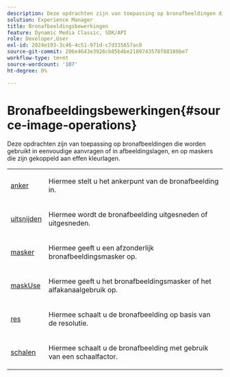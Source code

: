 ```yaml
---
description: Deze opdrachten zijn van toepassing op bronafbeeldingen die worden gebruikt in eenvoudige aanvragen of in afbeeldingslagen, en op maskers die zijn gekoppeld aan effen kleurlagen.
solution: Experience Manager
title: Bronafbeeldingsbewerkingen
feature: Dynamic Media Classic, SDK/API
role: Developer,User
exl-id: 2024e193-3c46-4c51-971d-c7d335657ac8
source-git-commit: 206e4643e3926cb85b4be2189743578f88180be7
workflow-type: tm+mt
source-wordcount: '107'
ht-degree: 0%

---
```


# Bronafbeeldingsbewerkingen{#source-image-operations}

Deze opdrachten zijn van toepassing op bronafbeeldingen die worden gebruikt in eenvoudige aanvragen of in afbeeldingslagen, en op maskers die zijn gekoppeld aan effen kleurlagen.

<table id="simpletable_86AF12F2BD0B4F8698A008F8A20BAEF0"> 
 <tr class="strow"> 
  <td class="stentry"> <p><a href="../../../../../../is-api/http-ref/image-serving-api-ref/c-http-protocol-reference/c-command-reference/r-anchor.md#reference-6661e548ab284b82828d8d94c8ddeb7c" type="reference" format="dita" scope="local"> anker</a> </p></td> 
  <td class="stentry"> <p>Hiermee stelt u het ankerpunt van de bronafbeelding in. </p></td> 
 </tr> 
 <tr class="strow"> 
  <td class="stentry"> <p> <a href="../../../../../../is-api/http-ref/image-serving-api-ref/c-http-protocol-reference/c-command-reference/r-crop.md#reference-6fd0f6399966446ab4425ce050572eab" type="reference" format="dita" scope="local"> uitsnijden</a> </p></td> 
  <td class="stentry"> <p>Hiermee wordt de bronafbeelding uitgesneden of uitgesneden. </p></td> 
 </tr> 
 <tr class="strow"> 
  <td class="stentry"> <p><a href="../../../../../../is-api/http-ref/image-serving-api-ref/c-http-protocol-reference/c-command-reference/r-mask.md#reference-922254e027404fb890b850e2723ee06e" type="reference" format="dita" scope="local"> masker</a> </p></td> 
  <td class="stentry"> <p>Hiermee geeft u een afzonderlijk bronafbeeldingsmasker op. </p></td> 
 </tr> 
 <tr class="strow"> 
  <td class="stentry"> <p> <a href="../../../../../../is-api/http-ref/image-serving-api-ref/c-http-protocol-reference/c-command-reference/r-maskuse.md#reference-9bb1fb5eee4a4bd38f33dadc1a752464" type="reference" format="dita" scope="local"> maskUse</a> </p></td> 
  <td class="stentry"> <p>Hiermee geeft u het bronafbeeldingsmasker of het alfakanaalgebruik op. </p></td> 
 </tr> 
 <tr class="strow"> 
  <td class="stentry"> <p> <a href="../../../../../../is-api/http-ref/image-serving-api-ref/c-http-protocol-reference/c-command-reference/r-res.md#reference-3d6fe416801148dea0f786f2b5169e55" type="reference" format="dita" scope="local"> res</a> </p></td> 
  <td class="stentry"> <p>Hiermee schaalt u de bronafbeelding op basis van de resolutie. </p></td> 
 </tr> 
 <tr class="strow"> 
  <td class="stentry"> <p><a href="../../../../../../is-api/http-ref/image-serving-api-ref/c-http-protocol-reference/c-command-reference/r-is-http-scale.md#reference-098c30cea1764f189e6f7c7e400cc065" type="reference" format="dita" scope="local"> schalen</a> </p></td> 
  <td class="stentry"> <p>Hiermee schaalt u de bronafbeelding met gebruik van een schaalfactor. </p></td> 
 </tr> 
</table>

